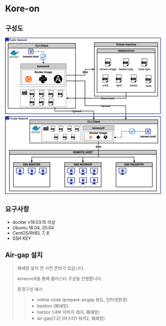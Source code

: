 # **Kore-on**

## **구성도**

![airgap_install_archtecture](./assets/airgap_install_architecture.png)

## **요구사항**

- docker v19.03.15 이상
- Ubuntu 18.04, 20.04
- CentOS/RHEL 7, 8
- SSH KEY

## **Air-gap 설치**

> 폐쇄망 설치 전 사전 준비가 있습니다.
>
> koreonctl을 통해 클러스터 구성을 진행합니다.
>
> 환경구성 예시
> >
> > - online node (prepare-airgap 용도, 인터넷환경)
> > - bastion (폐쇄망)
> > - harbor (내부 이미지 레지, 폐쇄망)
> > - air-gap[1:2] (마스터1 워커2, 폐쇄망)
